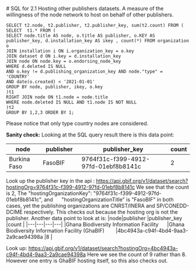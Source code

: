 # SQL for 2.1 Hosting other publishers datasets. A measure of the willingness of the node network to host on behalf of other publishers. 

```
SELECT t2.node, t2.publisher, t2.publisher_key, sum(t2.count) FROM (
SELECT  t1.* FROM (
SELECT node.title AS node, o.title AS publisher, o.KEY AS publisher_key, d.installation_key AS ikey , count(*) FROM organization o
JOIN installation i ON i.organization_key = o.key
JOIN dataset d ON i.key = d.installation_key
JOIN node ON node.key = o.endorsing_node_key
WHERE d.deleted IS NULL 
AND o.key != d.publishing_organization_key AND node."type" = 'COUNTRY' 
AND date(o.created) < '2021-01-01' 
GROUP BY node, publisher, ikey, o.key
)t1
RIGHT JOIN node ON t1.node = node.title
WHERE node.deleted IS NULL AND t1.node IS NOT NULL
)t2 
GROUP BY 1,2,3 ORDER BY 1;
```



Please notice that only type country nodes are considered.


**Sanity check:**
Looking at the SQL query result there is this data point:

|node|publisher   |publisher_key   |count   |
|---|---|---|---|
|Burkina Faso   |FasoBIF           |9764f31c-f399-4912-97fd-01ebf8b8141c   |2   |


Look up the publisher key in the api : https://api.gbif.org/v1/dataset/search?hostingOrg=9764f31c-f399-4912-97fd-01ebf8b8141c
We see that the count is 2, The "hostingOrganizationKey": "9764f31c-f399-4912-97fd-01ebf8b8141c", and      "hostingOrganizationTitle" is "FasoBIF" in both cases, yet the publishing organizations are CNRST/INERA and SP/CONEDD-DCIME respectively. This checks out because the hosting org is not the publisher.
Another data point to look at is:
|node|publisher   |publisher_key   |count   |
|---|---|---|---|
|Ghana Biodiversity Information Facility      |Ghana Biodiversity Information Facility (GhaBIF)           |4bc4943a-c94f-4bd4-9aa3-2a9cae94398a   |8   |



Look up: https://api.gbif.org/v1/dataset/search?hostingOrg=4bc4943a-c94f-4bd4-9aa3-2a9cae94398a
Here we see the count of 9 rather than 8. However one entry is GhaBIF hosting itself, so this also checks out. 
